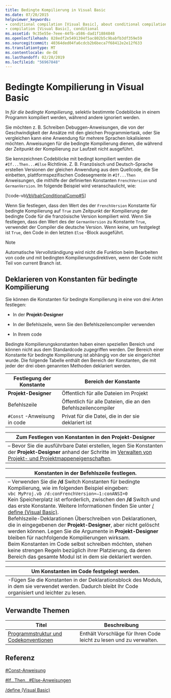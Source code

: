 ```yaml
---
title: Bedingte Kompilierung in Visual Basic
ms.date: 07/20/2015
helpviewer_keywords:
- conditional compilation [Visual Basic], about conditional compilation
- compilation [Visual Basic], conditional
ms.assetid: 9c35e55e-7eee-44fb-a586-dad1f1884848
ms.openlocfilehash: 828edf2e5491394f5ac802b5c9babfb3df359e59
ms.sourcegitcommit: 40364ded04fa6cdcb2b6beca7f68412e2e12f633
ms.translationtype: MT
ms.contentlocale: de-DE
ms.lasthandoff: 02/28/2019
ms.locfileid: "56967848"
---
```

# <a name="conditional-compilation-in-visual-basic"></a>Bedingte Kompilierung in Visual Basic
In *für die bedingte Kompilierung*, selektiv bestimmte Codeblöcke in einem Programm kompiliert werden, während andere ignoriert werden.  
  
 Sie möchten z. B. Schreiben Debuggen-Anweisungen, die von der Geschwindigkeit der Ansätze mit den gleichen Programmiertask, oder Sie vergleichen kann eine Anwendung für mehrere Sprachen lokalisieren möchten. Anweisungen für die bedingte Kompilierung dienen, die während der Zeitpunkt der Kompilierung zur Laufzeit nicht ausgeführt.  
  
 Sie kennzeichnen Codeblöcke mit bedingt kompiliert werden die `#If...Then...#Else` Richtlinie. Z. B. Französisch und Deutsch-Sprache erstellen Versionen der gleichen Anwendung aus dem Quellcode, die Sie einbetten, plattformspezifischen Codesegmente in `#If...Then` Anweisungen, die mithilfe der definierten Konstanten `FrenchVersion` und `GermanVersion`. Im folgende Beispiel wird veranschaulicht, wie:  
  
 [!code-vb[VbVbalrConditionalComp#5](~/samples/snippets/visualbasic/VS_Snippets_VBCSharp/VbVbalrConditionalComp/VB/Class1.vb#5)]  
  
 Wenn Sie festlegen, dass den Wert des der `FrenchVersion` Konstante für bedingte Kompilierung auf `True` zum Zeitpunkt der Kompilierung der bedingte Code für die französische Version kompiliert wird. Wenn Sie festlegen, dass den Wert des der `GermanVersion` zu Konstante `True`, verwendet der Compiler die deutsche Version. Wenn keine, um festgelegt ist `True`, den Code in den letzten `Else` -Block ausgeführt.  
  
> [!NOTE]
>  Automatische Vervollständigung wird nicht die Funktion beim Bearbeiten von code und mit bedingten Kompilierungsdirektiven, wenn der Code nicht Teil von current Branch ist.  
  
## <a name="declaring-conditional-compilation-constants"></a>Deklarieren von Konstanten für bedingte Kompilierung  
 Sie können die Konstanten für bedingte Kompilierung in eine von drei Arten festlegen:  
  
-   In der **Projekt-Designer**  
  
-   In der Befehlszeile, wenn Sie den Befehlszeilencompiler verwenden  
  
-   In Ihrem code  
  
 Bedingte Kompilierungskonstanten haben einen speziellen Bereich und können nicht aus dem Standardcode zugegriffen werden. Der Bereich einer Konstante für bedingte Kompilierung ist abhängig von der sie eingerichtet wurde. Die folgende Tabelle enthält den Bereich der Konstanten, die mit jeder der drei oben genannten Methoden deklariert werden.  
  
|Festlegung der Konstante|Bereich der Konstante|  
|---|---|  
|**Projekt-Designer**|Öffentlich für alle Dateien im Projekt|  
|Befehlszeile|Öffentlich für alle Dateien, die an den Befehlszeilencompiler|  
|`#Const` -Anweisung in code|Privat für die Datei, die in der sie deklariert ist|  
  
|Zum Festlegen von Konstanten in den Projekt-Designer|  
|---|  
|– Bevor Sie die ausführbare Datei erstellen, legen Sie Konstanten der **Projekt-Designer** anhand der Schritte im [Verwalten von Projekt- und Projektmappeneigenschaften](/visualstudio/ide/managing-project-and-solution-properties).|  
  
|Konstanten in der Befehlszeile festlegen.|  
|---|  
|– Verwenden Sie die **/d** Switch Konstanten für bedingte Kompilierung, wie im folgenden Beispiel eingeben:<br />     `vbc MyProj.vb /d:conFrenchVersion=–1:conANSI=0`<br />     Kein Speicherplatz ist erforderlich, zwischen den **/d** Switch und das erste Konstante. Weitere Informationen finden Sie unter [/ define (Visual Basic)](../../../visual-basic/reference/command-line-compiler/define.md).<br />     Befehlszeile-Deklarationen Überschreiben von Deklarationen, die in eingegebenen der **Projekt-Designer**, aber nicht gelöscht werden können. Legen Sie die Argumente in **Projekt-Designer** bleiben für nachfolgende Kompilierungen wirksam.<br />     Beim Konstanten im Code selbst schreiben möchten, stehen keine strengen Regeln bezüglich ihrer Platzierung, da deren Bereich das gesamte Modul ist in dem sie deklariert werden.|  
  
|Um Konstanten im Code festgelegt werden.|  
|---|  
|-Fügen Sie die Konstanten in der Deklarationsblock des Moduls, in dem sie verwendet werden. Dadurch bleibt Ihr Code organisiert und leichter zu lesen.|  
  
## <a name="related-topics"></a>Verwandte Themen  
  
|Titel|Beschreibung|  
|---|---|  
|[Programmstruktur und Codekonventionen](../../../visual-basic/programming-guide/program-structure/program-structure-and-code-conventions.md)|Enthält Vorschläge für Ihren Code leicht zu lesen und zu verwalten.|  
  
## <a name="reference"></a>Referenz  
 [#Const-Anweisung](../../../visual-basic/language-reference/directives/const-directive.md)  
  
 [#If...Then...#Else-Anweisungen](../../../visual-basic/language-reference/directives/if-then-else-directives.md)  
  
 [/define (Visual Basic)](../../../visual-basic/reference/command-line-compiler/define.md)
